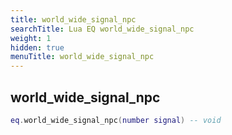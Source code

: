 ```yaml
---
title: world_wide_signal_npc
searchTitle: Lua EQ world_wide_signal_npc
weight: 1
hidden: true
menuTitle: world_wide_signal_npc
---
```

## world_wide_signal_npc
```lua
eq.world_wide_signal_npc(number signal) -- void
```